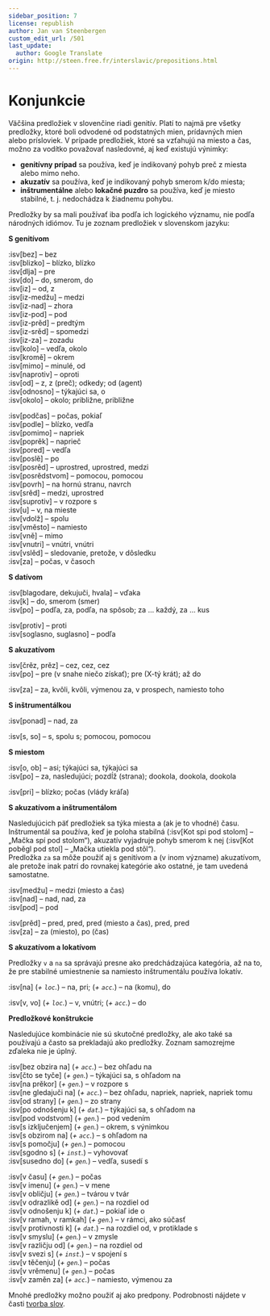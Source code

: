 ```yaml
---
sidebar_position: 7
license: republish
author: Jan van Steenbergen
custom_edit_url: /501
last_update:
  author: Google Translate
origin: http://steen.free.fr/interslavic/prepositions.html
---
```


# Konjunkcie

Väčšina predložiek v slovenčine riadi genitív. Platí to najmä pre všetky predložky, ktoré boli odvodené od podstatných mien, prídavných mien alebo prísloviek. V prípade predložiek, ktoré sa vzťahujú na miesto a čas, možno za vodítko považovať nasledovné, aj keď existujú výnimky:

- **genitívny prípad** sa používa, keď je indikovaný pohyb preč z miesta alebo mimo neho.
- **akuzatív** sa používa, keď je indikovaný pohyb smerom k/do miesta;
- **inštrumentálne** alebo **lokačné puzdro** sa používa, keď je miesto stabilné, t. j. nedochádza k žiadnemu pohybu.

Predložky by sa mali používať iba podľa ich logického významu, nie podľa národných idiómov. Tu je zoznam predložiek v slovenskom jazyku:

**S genitívom**

:isv[bez] – bez\
:isv[blizko] – blízko, blízko\
:isv[dlja] – pre\
:isv[do] – do, smerom, do\
:isv[iz] – od, z\
:isv[iz-medžu] – medzi\
:isv[iz-nad] – zhora\
:isv[iz-pod] – pod\
:isv[iz-prěd] – predtým\
:isv[iz-srěd] – spomedzi\
:isv[iz-za] – zozadu\
:isv[kolo] – vedľa, okolo\
:isv[kromě] – okrem\
:isv[mimo] – minulé, od\
:isv[naprotiv] – oproti\
:isv[od] – z, z (preč); odkedy; od (agent)\
:isv[odnosno] – týkajúci sa, o\
:isv[okolo] – okolo; približne, približne

:isv[podčas] – počas, pokiaľ\
:isv[podle] – blízko, vedľa\
:isv[pomimo] – napriek\
:isv[poprěk] – naprieč\
:isv[pored] – vedľa\
:isv[poslě] – po\
:isv[posrěd] – uprostred, uprostred, medzi\
:isv[posrědstvom] – pomocou, pomocou\
:isv[povrh] – na hornú stranu, navrch\
:isv[srěd] – medzi, uprostred\
:isv[suprotiv] – v rozpore s\
:isv[u] – v, na mieste\
:isv[vdolž] – spolu\
:isv[vměsto] – namiesto\
:isv[vně] – mimo\
:isv[vnutri] – vnútri, vnútri\
:isv[vslěd] – sledovanie, pretože, v dôsledku\
:isv[za] – počas, v časoch

**S datívom**

:isv[blagodare, dekujuči, hvala] – vďaka\
:isv[k] – do, smerom (smer)\
:isv[po] – podľa, za, podľa, na spôsob; za ... každý, za ... kus

:isv[protiv] – proti\
:isv[soglasno, suglasno] – podľa

**S akuzatívom**

:isv[črěz, prěz] – cez, cez, cez\
:isv[po] – pre (v snahe niečo získať); pre (X-tý krát); až do

:isv[za] – za, kvôli, kvôli, výmenou za, v prospech, namiesto toho

**S inštrumentálkou**

:isv[ponad] – nad, za

:isv[s, so] – s, spolu s; pomocou, pomocou

**S miestom**

:isv[o, ob] – asi; týkajúci sa, týkajúci sa\
:isv[po] – za, nasledujúci; pozdĺž (strana); dookola, dookola, dookola

:isv[pri] – blízko; počas (vlády kráľa)

**S akuzatívom a inštrumentálom**

Nasledujúcich päť predložiek sa týka miesta a (ak je to vhodné) času. Inštrumentál sa používa, keď je poloha stabilná (:isv[Kot spi pod stolom] – „Mačka spí pod stolom“), akuzatív vyjadruje pohyb smerom k nej (:isv[Kot poběgl pod stol] – „Mačka utiekla pod stôl“).\
Predložka `za` sa môže použiť aj s genitívom a (v inom význame) akuzatívom, ale pretože inak patrí do rovnakej kategórie ako ostatné, je tam uvedená samostatne.

:isv[medžu] – medzi (miesto a čas)\
:isv[nad] – nad, nad, za\
:isv[pod] – pod

:isv[prěd] – pred, pred, pred (miesto a čas), pred, pred\
:isv[za] – za (miesto), po (čas)

**S akuzatívom a lokatívom**

Predložky `v` a `na` sa správajú presne ako predchádzajúca kategória, až na to, že pre stabilné umiestnenie sa namiesto inštrumentálu používa lokatív.

:isv[na] (_+ `loc`._) – na, pri; (_+ `acc`._) – na (komu), do

:isv[v, vo] (_+ `loc`._) – v, vnútri; (_+ `acc`._) – do

**Predložkové konštrukcie**

Nasledujúce kombinácie nie sú skutočné predložky, ale ako také sa používajú a často sa prekladajú ako predložky. Zoznam samozrejme zďaleka nie je úplný.

:isv[bez obzira na] (_+ `acc`._) – bez ohľadu na\
:isv[čto se tyče] (_+ `gen`._) – týkajúci sa, s ohľadom na\
:isv[na prěkor] (_+ `gen`._) – v rozpore s\
:isv[ne gledajuči na] (_+ `acc`._) – bez ohľadu, napriek, napriek, napriek tomu\
:isv[od strany] (_+ `gen`._) – zo strany\
:isv[po odnošenju k] (_+ `dat`._) – týkajúci sa, s ohľadom na\
:isv[pod vodstvom] (_+ `gen`._) – pod vedením\
:isv[s izključenjem] (_+ `gen`._) – okrem, s výnimkou\
:isv[s obzirom na] (_+ `acc`._) – s ohľadom na\
:isv[s pomočju] (_+ `gen`._) – pomocou\
:isv[sgodno s] (_+ `inst`._) – vyhovovať\
:isv[susedno do] (_+ `gen`._) – vedľa, susedí s

:isv[v času] (_+ `gen`._) – počas\
:isv[v imenu] (_+ `gen`._) – v mene\
:isv[v obličju] (_+ `gen`._) – tvárou v tvár\
:isv[v odrazlikě od] (_+ `gen`._) – na rozdiel od\
:isv[v odnošenju k] (_+ `dat`._) – pokiaľ ide o\
:isv[v ramah, v ramkah] (_+ `gen`._) – v rámci, ako súčasť\
:isv[v protivnosti k] (_+ `dat`._) – na rozdiel od, v protiklade s\
:isv[v smyslu] (_+ `gen`._) – v zmysle\
:isv[v različju od] (_+ `gen`._) – na rozdiel od\
:isv[v svezi s] (_+ `inst`._) – v spojení s\
:isv[v těčenju] (_+ `gen`._) – počas\
:isv[v vrěmenu] (_+ `gen`._) – počas\
:isv[v zaměn za] (_+ `acc`._) – namiesto, výmenou za

Mnohé predložky možno použiť aj ako predpony. Podrobnosti nájdete v časti [tvorba slov][1].

[1]: ../vocabulary/word-formation.md#prefixes

